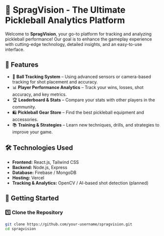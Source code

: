 # 🏓 SpragVision - The Ultimate Pickleball Analytics Platform  

Welcome to **SpragVision**, your go-to platform for tracking and analyzing pickleball performance! Our goal is to enhance the gameplay experience with cutting-edge technology, detailed insights, and an easy-to-use interface.  

## 🚀 Features  
- 🎯 **Ball Tracking System** – Using advanced sensors or camera-based tracking for shot placement and accuracy.  
- 📊 **Player Performance Analytics** – Track your wins, losses, shot accuracy, and key metrics.  
- 🏆 **Leaderboard & Stats** – Compare your stats with other players in the community.  
- 🛍️ **Pickleball Gear Store** – Find the best pickleball equipment and accessories.  
- 📚 **Training & Strategies** – Learn new techniques, drills, and strategies to improve your game.  

## 🛠️ Technologies Used  
- **Frontend:** React.js, Tailwind CSS  
- **Backend:** Node.js, Express  
- **Database:** Firebase / MongoDB  
- **Hosting:** Vercel  
- **Tracking & Analytics:** OpenCV / AI-based shot detection (planned)  

## 📌 Getting Started  

### 1️⃣ Clone the Repository  
```sh
git clone https://github.com/your-username/spragvision.git
cd spragvision
